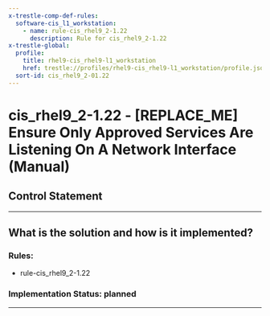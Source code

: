 ```yaml
---
x-trestle-comp-def-rules:
  software-cis_l1_workstation:
    - name: rule-cis_rhel9_2-1.22
      description: Rule for cis_rhel9_2-1.22
x-trestle-global:
  profile:
    title: rhel9-cis_rhel9-l1_workstation
    href: trestle://profiles/rhel9-cis_rhel9-l1_workstation/profile.json
  sort-id: cis_rhel9_2-01.22
---
```


# cis_rhel9_2-1.22 - \[REPLACE_ME\] Ensure Only Approved Services Are Listening On A Network Interface (Manual)

## Control Statement

______________________________________________________________________

## What is the solution and how is it implemented?

<!-- For implementation status enter one of: implemented, partial, planned, alternative, not-applicable -->

<!-- Note that the list of rules under ### Rules: is read-only and changes will not be captured after assembly to JSON -->

<!-- Add control implementation description here for control: cis_rhel9_2-1.22 -->

### Rules:

  - rule-cis_rhel9_2-1.22

### Implementation Status: planned

______________________________________________________________________
